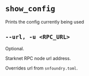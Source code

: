 # `show_config`
Prints the config currently being used

## `--url, -u <RPC_URL>`
Optional.

Starknet RPC node url address.

Overrides url from `snfoundry.toml`.